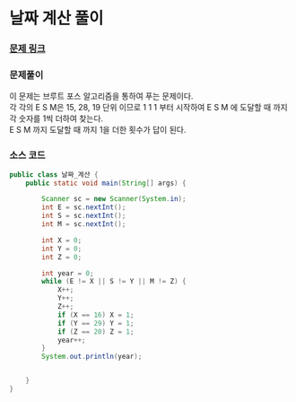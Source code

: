 # 날짜 계산 풀이


### [문제 링크](https://www.acmicpc.net/problem/1476)



### 문제풀이
이 문제는 브루트 포스 알고리즘을 통하여 푸는 문제이다. </br>
각 각의 E S M은 15, 28, 19 단위 이므로 1 1 1 부터 시작하여 E S M 에 도달할 때 까지 각 숫자를 1씩 더하여 찾는다.   </br>
E S M 까지 도달할 때 까지 1을 더한 횟수가 답이 된다. </br>


### 소스 코드
```java
public class 날짜_계산 {
    public static void main(String[] args) {

        Scanner sc = new Scanner(System.in);
        int E = sc.nextInt();
        int S = sc.nextInt();
        int M = sc.nextInt();

        int X = 0;
        int Y = 0;
        int Z = 0;

        int year = 0;
        while (E != X || S != Y || M != Z) {
            X++;
            Y++;
            Z++;
            if (X == 16) X = 1;
            if (Y == 29) Y = 1;
            if (Z == 20) Z = 1;
            year++;
        }
        System.out.println(year);


    }
}

```